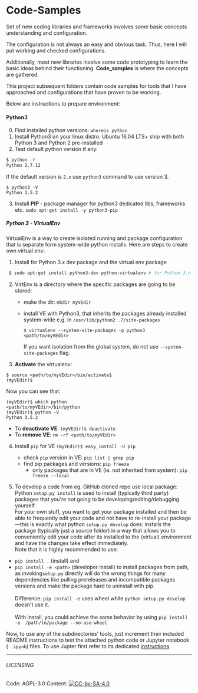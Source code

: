 # Code-Samples

Set of new coding libraries and frameworks involves some basic concepts 
understanding and configuration. 

The configuration is not always an easy and obvious task. Thus, here I will 
put working and checked configurations.

Additionally, most new libraries involve some code prototyping to learn the 
basic ideas behind their functioning. **Code_samples** is where the concepts 
are gathered.  
 
This project subsequent folders contain code samples for tools that I have 
approached and configurations that have proven to be working.

Below are instructions to prepare environment:

#### Python3
0. Find installed python versions: `whereis python`
1. Install Python3 on your linux distro. Ubuntu 16.04 LTS+ ship with both 
Python 3 and Python 2 pre-installed
2. Test default python version if any: 
 ``` bash
 $ python -V
Python 2.7.12
```
If the default version is `2.x` use `python3` command to use version 3.
``` 
$ python3 -V 
Python 3.5.2 
```
3. Install **PIP** - package manager for python3 dedicated libs, frameworks etc.
```sudo apt-get install -y python3-pip```

##### Python 3 - VirtualEnv
VirtualEnv is a way to create isolated running and package configuration that
is separate form system-wide python installs. Here are steps to create own 
virtual env:

1. Install for Python 3.x dev package and the virtual env package
```bash
 $ sudo apt-get install python3-dev python-virtualenv # for Python 3.n
 ```
2. VirtEnv is a directory where the specific packages are going to be stored:
    * make the dir: `mkdir myVEdir`
    * install VE with Python3, that inherits the packages already installed 
    system-wide e.g. in `/usr/lib/python2
    .7/site-packages`
     
        ```$ virtualenv --system-site-packages -p python3 <path/to/myVEdir> ```
     
        If you want isolation from the global system, do not use 
        `--system-site-packages` flag.
3. **Activate** the virtualenv:

```
$ source <path/to/myVEdir>/bin/activate$
(myVEdir)$
```
Now you can see that:
```
(myVEdir)$ which python
<path/to/myVEdir>/bin/python
(myVEdir)$ python -V
Python 3.5.2
```
    
   * To **deactivate VE**: `(myVEdir)$ deactivate`
   * To **remove VE**: `rm -rf <path/to/myVEdir>`
   
4. Install `pip` for VE `(myVEdir)$ easy_install -U pip`

    * check `pip` version in VE: `pip list | grep pip`
    * find pip packages and versions: `pip freeze`
        * only packages that are in VE (ie. not inherited from system): `pip 
        freeze --local`
        
5. To develop a code from eg. GitHub cloned repo use local package: 
Python `setup.py install` is used to install (typically third party) packages 
that you're not going to be developing/editing/debugging yourself. <br />
For your own stuff, you want to get your package installed and then be able 
to frequently edit your code and not have to re-install your package—this is 
exactly what python `setup.py develop` does: installs the package (typically 
just a source folder) in a way that allows you to conveniently edit your 
code after its installed to the (virtual) environment and have the changes 
take effect immediately. <br />
Note that it is highly recommended to use:
 * `pip install .` (install) and 
 * `pip install -e <path>` (developer install) to install packages from path,
  as invoking`setup.py` directly will do the wrong things for many 
  dependencies like pulling prereleases and incompatible packages versions 
  and make the package hard to uninstall with pip. <br /> <br />
Difference: `pip install -e` uses wheel while `python setup.py develop`
doesn't use it. <br /> <br />
With install, you could achieve the same behavior by using `pip install -e 
/path/to/package --no-use-wheel`

Now, to use any of the subdirectories' tools, just increment their included 
README instructions to test the attached python code or Jupyter notebook (`
.ipynb`) files. To use Jupter first refer to its dedicated
[instructions](Jupyter/README.md).

---
###### LICENSING
Code: AGPL-3.0 Content:
[![CC-by-SA-4.0](https://licensebuttons.net/l/by-sa/4.0/88x31.png)](https://creativecommons.org/licenses/by-sa/4.0/)


